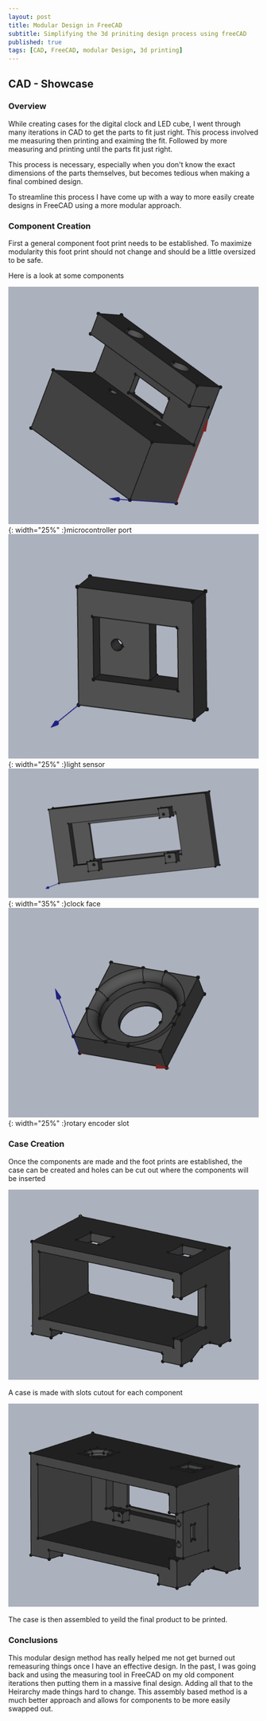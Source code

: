 ```yaml
---
layout: post
title: Modular Design in FreeCAD
subtitle: Simplifying the 3d priniting design process using freeCAD
published: true
tags: [CAD, FreeCAD, modular Design, 3d printing]
---
```


## CAD - Showcase

### Overview  

While creating cases for the digital clock and LED cube, I went through many iterations in CAD to get the parts to fit just right. This process involved me measuring then printing and exaiming the fit. Followed by more measuring and printing until the parts fit just right. 

This process is necessary, especially when you don't know the exact dimensions of the parts themselves, but becomes tedious when making a final combined design. 

To streamline this process I have come up with a way to more easily create designs in FreeCAD using a more modular approach. 

### Component Creation 

First a general component foot print needs to be established. To maximize modularity this foot print should not change and should be a little oversized to be safe.

Here is a look at some components 

![pico-slot](https://github.com/hbchaney/Blog_pictures/blob/master/Modular_freeCAD/pico_slot.PNG?raw=true){: width="25%" :}microcontroller port 
![light-sensor](https://github.com/hbchaney/Blog_pictures/blob/master/Modular_freeCAD/light_sensor.PNG?raw=true){: width="25%" :}light sensor 
![clock-face](https://github.com/hbchaney/Blog_pictures/blob/master/Modular_freeCAD/clock_face.PNG?raw=true){: width="35%" :}clock face 
![rotary-encoder-slot](https://github.com/hbchaney/Blog_pictures/blob/master/Modular_freeCAD/Rotary_slot.PNG?raw=true){: width="25%" :}rotary encoder slot

### Case Creation 

Once the components are made and the foot prints are established, the case can be created and holes can be cut out where the components will be inserted

![case-cutout](https://github.com/hbchaney/Blog_pictures/blob/master/Modular_freeCAD/Clock_cutout.PNG?raw=true)

A case is made with slots cutout for each component 

![assembled-case](https://github.com/hbchaney/Blog_pictures/blob/master/Modular_freeCAD/Clock_assembled.PNG?raw=true)

The case is then assembled to yeild the final product to be printed. 

### Conclusions  

This modular design method has really helped me not get burned out remeasuring things once I have an effective design. In the past, I was going back and using the measuring tool in FreeCAD on my old component iterations then putting them in a massive final design. Adding all that to the Heirarchy made things hard to change. This assembly based method is a much better approach and allows for components to be more easily swapped out. 